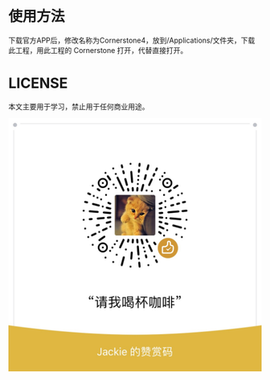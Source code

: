 # 使用方法
下载官方APP后，修改名称为Cornerstone4，放到/Applications/文件夹，下载此工程，用此工程的 Cornerstone 打开，代替直接打开。
# LICENSE
本文主要用于学习，禁止用于任何商业用途。

![](./IMG_1300.JPG)



